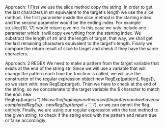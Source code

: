 Approach: 1
First we use the slice method copy the string.
In order to get the last characters in str equivalent to the target's length we use the slice method.
The first parameter inside the slice method is the starting index and the second parameter would be the ending index.
For example str.slice(10, 17) would return give me.
In this case we only include one parameter which it will copy everything from the starting index.
We substract the length of str and the length of target, that way, we shall get the last remaining characters equivalent to the target's length.
Finally we compare the return result of slice to target and check if they have the same characters.


Approach: 2 REGEX
We need to make a pattern from the target variable that exists at the end of the string str.
Since we will use a variable that will change the pattern each time the function is called, we will use the constructor of the regular expression object new RegExp(pattern[, flags]), so we start with: new RegExp(target).
Then we have to check at the end of the string, so we concatenate to the target variable the $ character to match the end: new RegExp(target+'$').
We use the flag i to ignore the case of the pattern and we have our completed RegExp: new RegExp(target+'$','i'), or we can ommit the flag entirely.
Finally, we are using our regular expression with the test method to the given string, to check if the string ends with the pattern and return true or false accordingly.